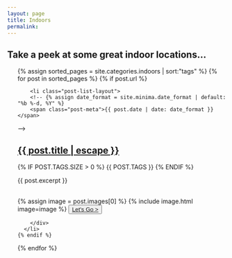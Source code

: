 ```yaml
---
layout: page
title: Indoors
permalink: 
---
```



## Take a peek at some great indoor locations...


<ul class="post-list">
  {% assign sorted_pages = site.categories.indoors | sort:"tags" %}
  {% for post in sorted_pages %}
    {% if post.url %}

    	<li class="post-list-layout">
        <!-- {% assign date_format = site.minima.date_format | default: "%b %-d, %Y" %}
        <span class="post-meta">{{ post.date | date: date_format }}</span>
 -->    <div class="container">
        <h2>
          <a class="post-link" href="{{ post.url | relative_url }}">{{ post.title | escape }}</a>
        </h2>
        <p style="text-transform: uppercase;">
          {% if post.tags.size > 0 %}
            {{ post.tags }}
          {% endif %}
        </p>
        <div class="row index-post-list">
          <div class="col-md-8">
              <p>
                {{ post.excerpt }}
              </p>
          </div>  
          <div class="col-md-4">
            {% assign image = post.images[0] %}
            {% include image.html image=image %}
          <button type="button" class="post-name">
              <a href="{{ post.url | relative_url }}">Let's Go ></a>
          </button>
          </div>
        </div>

        </div>  
      </li>
    {% endif %}
  {% endfor %}
</ul>

